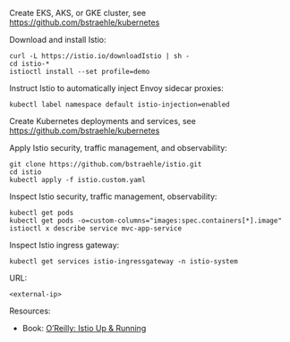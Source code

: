 Create EKS, AKS, or GKE cluster, see https://github.com/bstraehle/kubernetes  

Download and install Istio:  
```
curl -L https://istio.io/downloadIstio | sh -  
cd istio-*  
istioctl install --set profile=demo  
```
Instruct Istio to automatically inject Envoy sidecar proxies:  
```
kubectl label namespace default istio-injection=enabled  
```
Create Kubernetes deployments and services, see https://github.com/bstraehle/kubernetes  

Apply Istio security, traffic management, and observability:  
```
git clone https://github.com/bstraehle/istio.git  
cd istio  
kubectl apply -f istio.custom.yaml  
```
Inspect Istio security, traffic management, observability:  
```
kubectl get pods  
kubectl get pods -o=custom-columns="images:spec.containers[*].image"  
istioctl x describe service mvc-app-service  
```
Inspect Istio ingress gateway:  
```
kubectl get services istio-ingressgateway -n istio-system  
```
URL:  
```
<external-ip>  
```
Resources:  
- Book: <a href="https://www.amazon.com/Istio-Running-Service-Connect-Control/dp/1492043788/ref=sr_1_5">O’Reilly: Istio Up & Running</a>  
